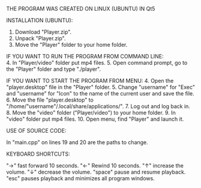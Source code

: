 THE PROGRAM WAS CREATED ON LINUX (UBUNTU) IN Qt5

INSTALLATION (UBUNTU):

1. Download "Player.zip".
2. Unpack "Player.zip".
3. Move the "Player" folder to your home folder.

IF YOU WANT TO RUN THE PROGRAM FROM COMMAND LINE:  
4. In "Player/video" folder put mp4 files.
5. Open command prompt, go to the "Player" folder and type "./player".

IF YOU WANT TO START THE PROGRAM FROM MENU:
4. Open the "player.desktop" file in the "Player" folder.
5. Change "username" for "Exec" and "username" for "Icon" to the name of the current user and save the file.
6. Move the file "player.desktop" to "/home/"username"/.local/share/applications/".
7. Log out and log back in.
8. Move the "video" folder ("Player/video") to your home folder.
9. In "video" folder put mp4 files.
10. Open menu, find "Player" and launch it.

USE OF SOURCE CODE:

In "main.cpp" on lines 19 and 20 are the paths to change.

KEYBOARD SHORTCUTS:

"->" fast forward 10 seconds.
"<-" Rewind 10 seconds.
"↑" increase the volume.
"↓" decrease the volume.
"space" pause and resume playback.
"esc" pauses playback and minimizes all program windows.
